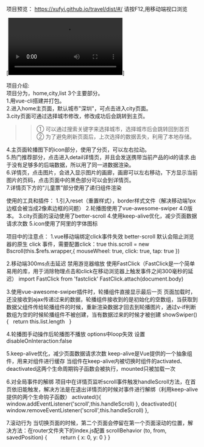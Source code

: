 项目预览：
https://xufyi.github.io/travel/dist/#/
请按F12,用移动端视口浏览


[![Watch the video](https://raw.github.com/Xufyi/travel/master/ressources/媒体2.mp4)]


项目介绍:   
  项目分为，home,city,list 3个主要部分。  
1.用vue-cli搭建并打包。   
2.进入home主页面，默认城市"深圳"，可点击进入city页面。  
3.city页面可通过选择城市修改，修改成功后会跳转到主页。   
>>① 可以通过搜索关键字来选择城市，选择城市后会跳转回到首页  
    ② 为了避免刷新页面后，上次选择的数据丢失，利用了本地存储。  
  
4.主页面轮播图下的icon部分，使用了分页，可以左右拉动。  
5.热门推荐部分，点击进入detail详情页，并且会发送携带当前产品的id的请求.由于没有足够多的后端数据，所以用了同一进数据渲染。  
6.详情页，点击图片，会进入显示图片的画廊，画廊可以左右移动，下方显示当前图片的页码，点击页面中的黑色部分可以会到详情页。  
7.详情页下方的“儿童票”部分使用了递归组件渲染  
    
    
使用的工具和插件：
1.引入reset（重置样式），border样式文件（解决移动端1px边框会被当成2像素边框的问题）
2.轮播图使用了vue-awesome-swiper 4.0版本。
3.city页面的滚动使用了better-scroll
4.使用keep-alive优化，减少页面数据请求次数
5.icon使用了阿里的字体图标


项目中的注意点：
1.vue移动端绑定click事件失效
better-scroll 默认会阻止浏览器的原生 click 事件，需要配置click：true
this.scroll = new Bscroll(this.$refs.wrapper,{ mouseWheel: true, click: true, tap: true })

2.移动端300ms点击延迟
禁用游览器缩放
<meta name="viewport" content="width=device-width,initial-scale=1.0,minimum-scale=1.0,maximum-scale=1.0,user-scalable=no">
使用FastClick（FastClick是一个简单易用的库，用于消除物理点击和click在移动浏览器上触发事件之间300毫秒的延迟）
import FastClick from 'fastclick'
FastClick.attach(document.body)

3.使用vue-awesome-swiper插件时，轮播组件直接显示最后一页
页面加载时，还没接收到ajax传递过来的数据，轮播组件接收到的是初始化的空数组，当获取到数据父组件传给轮播组件的时候，重新渲染数据才回去到轮播图片，通过v-if判断数组为空的时候轮播组件不被创建，当有数据过来的时候才被创建
<swiper :options="swiperOption" v-if="showSwiper">
showSwiper() {   return this.list.length   }
  
4.轮播图手动操作后轮播图不播放
		options中loop失效
设置disableOnInteraction:false
  
5.keep-alive优化，减少页面数据请求次数
keep-alive是Vue提供的一个抽象组件，用来对组件进行缓存
当组件在keep-alive内被切换时组件的activated、deactivated这两个生命周期钩子函数会被执行，mounted只被加载一次

6.对全局事件的解绑
项目中在详情页监听scroll事件触发handleScroll方法，在首页依旧能触发，解决方法是在退出详情页的时候对事件进行解绑（利用keep-alive提供的两个生命钩子函数）
activated(){
    window.addEventListener('scroll',this.handleScroll)
},
deactivated(){
    window.removeEventListener('scroll',this.handleScroll)
},

7.滚动行为
当切换页面的时候，第二个页面会停留在第一个页面滚动的位置，解决方法：在router文件夹下的index.js配置
scrollBehavior (to, from, savedPosition) {
        return { x: 0, y: 0 }
}



